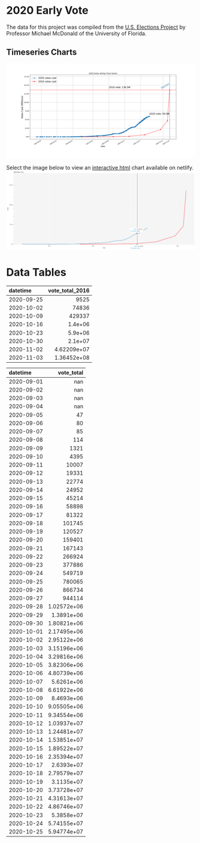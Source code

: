 # 2020 Early Vote
The data for this project was compiled from the [U.S. Elections Project](https://electproject.github.io/Early-Vote-2020G/index.html) by Professor Michael McDonald of the University of Florida.

## Timeseries Charts
![Image](./2020_vs_2016_votes.png)

Select the image below to view an [interactive html](https://trusting-hugle-9a5eb0.netlify.app/) chart available on netlify.
[![image](./interactive_screenshot.png)](https://trusting-hugle-9a5eb0.netlify.app/)

# Data Tables
<!--start table_2016-->
| datetime   |   vote_total_2016 |
|:-----------|------------------:|
| 2020-09-25 |    9525           |
| 2020-10-02 |   74836           |
| 2020-10-09 |  429337           |
| 2020-10-16 |       1.4e+06     |
| 2020-10-23 |       5.9e+06     |
| 2020-10-30 |       2.1e+07     |
| 2020-11-02 |       4.62209e+07 |
| 2020-11-03 |       1.36452e+08 |
<!--end table_2016-->

<!--start table_2020-->
| datetime   |       vote_total |
|:-----------|-----------------:|
| 2020-09-01 |    nan           |
| 2020-09-02 |    nan           |
| 2020-09-03 |    nan           |
| 2020-09-04 |    nan           |
| 2020-09-05 |     47           |
| 2020-09-06 |     80           |
| 2020-09-07 |     85           |
| 2020-09-08 |    114           |
| 2020-09-09 |   1321           |
| 2020-09-10 |   4395           |
| 2020-09-11 |  10007           |
| 2020-09-12 |  19331           |
| 2020-09-13 |  22774           |
| 2020-09-14 |  24952           |
| 2020-09-15 |  45214           |
| 2020-09-16 |  58898           |
| 2020-09-17 |  81322           |
| 2020-09-18 | 101745           |
| 2020-09-19 | 120527           |
| 2020-09-20 | 159401           |
| 2020-09-21 | 167143           |
| 2020-09-22 | 266924           |
| 2020-09-23 | 377886           |
| 2020-09-24 | 549719           |
| 2020-09-25 | 780065           |
| 2020-09-26 | 866734           |
| 2020-09-27 | 944114           |
| 2020-09-28 |      1.02572e+06 |
| 2020-09-29 |      1.3891e+06  |
| 2020-09-30 |      1.80821e+06 |
| 2020-10-01 |      2.17495e+06 |
| 2020-10-02 |      2.95122e+06 |
| 2020-10-03 |      3.15196e+06 |
| 2020-10-04 |      3.29816e+06 |
| 2020-10-05 |      3.82306e+06 |
| 2020-10-06 |      4.80739e+06 |
| 2020-10-07 |      5.6261e+06  |
| 2020-10-08 |      6.61922e+06 |
| 2020-10-09 |      8.4693e+06  |
| 2020-10-10 |      9.05505e+06 |
| 2020-10-11 |      9.34554e+06 |
| 2020-10-12 |      1.03937e+07 |
| 2020-10-13 |      1.24481e+07 |
| 2020-10-14 |      1.53851e+07 |
| 2020-10-15 |      1.89522e+07 |
| 2020-10-16 |      2.35394e+07 |
| 2020-10-17 |      2.6393e+07  |
| 2020-10-18 |      2.79579e+07 |
| 2020-10-19 |      3.1135e+07  |
| 2020-10-20 |      3.73728e+07 |
| 2020-10-21 |      4.31613e+07 |
| 2020-10-22 |      4.86746e+07 |
| 2020-10-23 |      5.3858e+07  |
| 2020-10-24 |      5.74155e+07 |
| 2020-10-25 |      5.94774e+07 |
<!--end table_2020-->